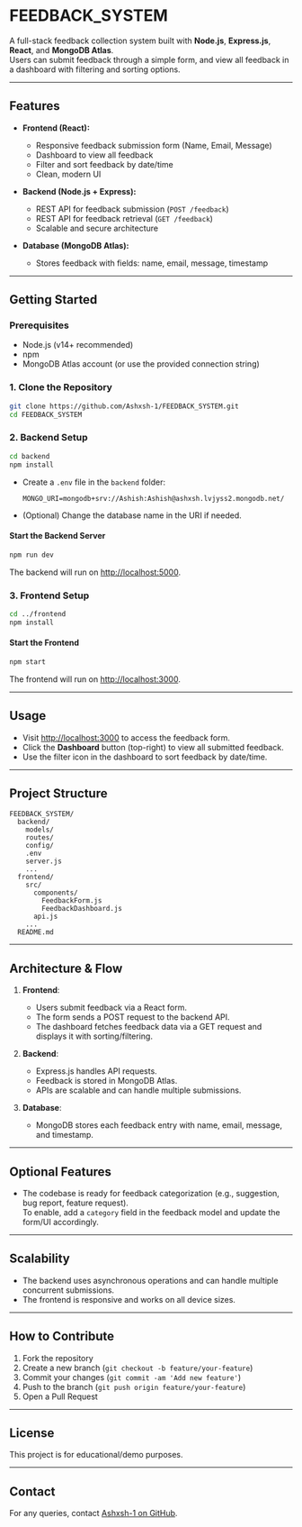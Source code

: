 # FEEDBACK_SYSTEM

A full-stack feedback collection system built with **Node.js**, **Express.js**, **React**, and **MongoDB Atlas**.  
Users can submit feedback through a simple form, and view all feedback in a dashboard with filtering and sorting options.

---

## Features

- **Frontend (React):**
  - Responsive feedback submission form (Name, Email, Message)
  - Dashboard to view all feedback
  - Filter and sort feedback by date/time
  - Clean, modern UI

- **Backend (Node.js + Express):**
  - REST API for feedback submission (`POST /feedback`)
  - REST API for feedback retrieval (`GET /feedback`)
  - Scalable and secure architecture

- **Database (MongoDB Atlas):**
  - Stores feedback with fields: name, email, message, timestamp

---

## Getting Started

### Prerequisites

- Node.js (v14+ recommended)
- npm
- MongoDB Atlas account (or use the provided connection string)

### 1. Clone the Repository

```sh
git clone https://github.com/Ashxsh-1/FEEDBACK_SYSTEM.git
cd FEEDBACK_SYSTEM
```

### 2. Backend Setup

```sh
cd backend
npm install
```

- Create a `.env` file in the `backend` folder:
  ```
  MONGO_URI=mongodb+srv://Ashish:Ashish@ashxsh.lvjyss2.mongodb.net/
  ```
- (Optional) Change the database name in the URI if needed.

#### Start the Backend Server

```sh
npm run dev
```
The backend will run on [http://localhost:5000](http://localhost:5000).

### 3. Frontend Setup

```sh
cd ../frontend
npm install
```

#### Start the Frontend

```sh
npm start
```
The frontend will run on [http://localhost:3000](http://localhost:3000).

---

## Usage

- Visit [http://localhost:3000](http://localhost:3000) to access the feedback form.
- Click the **Dashboard** button (top-right) to view all submitted feedback.
- Use the filter icon in the dashboard to sort feedback by date/time.

---

## Project Structure

```
FEEDBACK_SYSTEM/
  backend/
    models/
    routes/
    config/
    .env
    server.js
    ...
  frontend/
    src/
      components/
        FeedbackForm.js
        FeedbackDashboard.js
      api.js
    ...
  README.md
```

---

## Architecture & Flow

1. **Frontend**:  
   - Users submit feedback via a React form.
   - The form sends a POST request to the backend API.
   - The dashboard fetches feedback data via a GET request and displays it with sorting/filtering.

2. **Backend**:  
   - Express.js handles API requests.
   - Feedback is stored in MongoDB Atlas.
   - APIs are scalable and can handle multiple submissions.

3. **Database**:  
   - MongoDB stores each feedback entry with name, email, message, and timestamp.

---

## Optional Features

- The codebase is ready for feedback categorization (e.g., suggestion, bug report, feature request).  
  To enable, add a `category` field in the feedback model and update the form/UI accordingly.

---

## Scalability

- The backend uses asynchronous operations and can handle multiple concurrent submissions.
- The frontend is responsive and works on all device sizes.

---

## How to Contribute

1. Fork the repository
2. Create a new branch (`git checkout -b feature/your-feature`)
3. Commit your changes (`git commit -am 'Add new feature'`)
4. Push to the branch (`git push origin feature/your-feature`)
5. Open a Pull Request

---

## License

This project is for educational/demo purposes.

---

## Contact

For any queries, contact [Ashxsh-1 on GitHub](https://github.com/Ashxsh-1).
